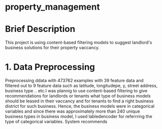 # property_management
# Brief Description
This project is using content-based filtering models to suggest landlord's business solutions for their property vaccancy. 

# 1. Data Preprocessing 
Preprocessing ddata with 473762 examples with 39 feature data and filtered out to 9 feature data such as latitude, longitudepe, y, street address, business type .. etc.I was plannig to use content-based filtering to give recommendations for landlords or tenants what type of business models should be leased in their vaccancy and for tenants to find a right business district for such business. 
Hence, the business models were in categorical variables and since there was approximately more than 240 unique business types in business model, I used labledencoder for referrring the type of categorical variables. System recommends 
